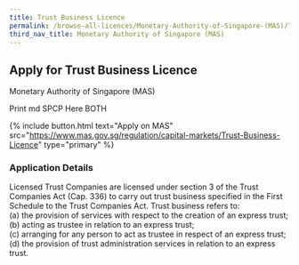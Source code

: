 ```yaml
---
title: Trust Business Licence
permalink: /browse-all-licences/Monetary-Authority-of-Singapore-(MAS)/Trust-Business-Licence
third_nav_title: Monetary Authority of Singapore (MAS)
---
```


## Apply for Trust Business Licence

Monetary Authority of Singapore (MAS)

Print md SPCP Here BOTH

{% include button.html text="Apply on MAS" src="https://www.mas.gov.sg/regulation/capital-markets/Trust-Business-Licence" type="primary" %}

### Application Details

<p>Licensed Trust Companies are licensed under section 3 of the Trust Companies Act (Cap. 336) to carry out trust business specified in the First Schedule to the Trust Companies Act. Trust business refers to:<br>(a) the provision of services with respect to the creation of an express trust;<br>(b) acting as trustee in relation to an express trust;<br>(c) arranging for any person to act as trustee in respect of an express trust;<br>(d) the provision of trust administration services in relation to an express trust.</p>

